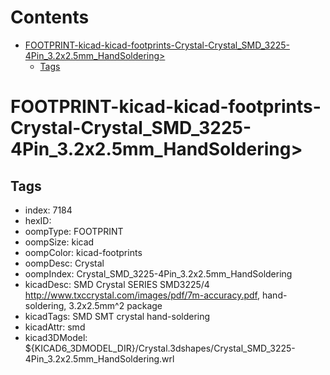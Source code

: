 



Contents
========

* [FOOTPRINT-kicad-kicad-footprints-Crystal-Crystal_SMD_3225-4Pin_3.2x2.5mm_HandSoldering>](#footprint-kicad-kicad-footprints-crystal-crystal_smd_3225-4pin_32x25mm_handsoldering)
	* [Tags](#tags)

# FOOTPRINT-kicad-kicad-footprints-Crystal-Crystal_SMD_3225-4Pin_3.2x2.5mm_HandSoldering>

## Tags

- index: 7184
- hexID: 
- oompType: FOOTPRINT
- oompSize: kicad
- oompColor: kicad-footprints
- oompDesc: Crystal
- oompIndex: Crystal_SMD_3225-4Pin_3.2x2.5mm_HandSoldering
- kicadDesc: SMD Crystal SERIES SMD3225/4 http://www.txccrystal.com/images/pdf/7m-accuracy.pdf, hand-soldering, 3.2x2.5mm^2 package
- kicadTags: SMD SMT crystal hand-soldering
- kicadAttr: smd
- kicad3DModel: ${KICAD6_3DMODEL_DIR}/Crystal.3dshapes/Crystal_SMD_3225-4Pin_3.2x2.5mm_HandSoldering.wrl
